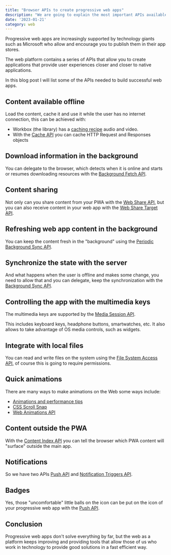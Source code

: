```yaml
---
title: "Browser APIs to create progressive web apps"
description: "We are going to explain the most important APIs available to create progressive web apps and publish them in the app stores."
date: '2023-01-21'
category: web
---
```



Progressive web apps are increasingly supported by technology giants such as Microsoft who allow and encourage you to publish them in their app stores.

The web platform contains a series of APIs that allow you to create applications that provide user experiences closer and closer to native applications.

In this blog post I will list some of the APIs needed to build successful web apps.

## Content available offline

Load the content, cache it and use it while the user has no internet connection, this can be achieved with:

- Workbox (the library) has a [caching recipe](https://developer.chrome.com/docs/workbox/serving-cached-audio-and-video/) audio and video.
- With the [Cache API](https://developer.mozilla.org/docs/Web/API/Cache) you can cache HTTP Request and Responses objects

## Download information in the background

You can delegate to the browser, which detects when it is online and starts or resumes downloading resources with the [Background Fetch API](https://developers.google.com/web/updates/2018/12/background-fetch).

## Content sharing

Not only can you share content from your PWA with the [Web Share API](https://web.dev/web-share/), but you can also receive content in your web app with the [Web Share Target API](https://web.dev/web-share-target/).

## Refreshing web app content in the background

You can keep the content fresh in the "background" using the [Periodic Background Sync API](https://web.dev/periodic-background-sync/).

## Synchronize the state with the server

And what happens when the user is offline and makes some change, you need to allow that and you can delegate, keep the synchronization with the [Background Sync API](https://developers.google.com/web/updates/2015/12/background-sync).

## Controlling the app with the multimedia keys

The multimedia keys are supported by the [Media Session API](https://web.dev/media-session/).

This includes keyboard keys, headphone buttons, smartwatches, etc. It also allows to take advantage of OS media controls, such as widgets.

## Integrate with local files

You can read and write files on the system using the [File System Access API](https://web.dev/file-system-access/), of course this is going to require permissions.

## Quick animations

There are many ways to make animations on the Web some ways include:

- [Animations and performance tips](https://developers.google.com/web/fundamentals/design-and-ux/animations/animations-and-performance)
- [CSS Scroll Snap](https://developers.google.com/web/updates/2018/07/css-scroll-snap)
- [Web Animations API](https://developer.mozilla.org/docs/Web/API/Web_Animations_API)

## Content outside the PWA

With the [Content Index API](https://web.dev/content-indexing-api/) you can tell the browser which PWA content will "surface" outside the main app.

## Notifications

So we have two APIs [Push API](https://developers.google.com/web/fundamentals/push-notifications) and [Notification Triggers API](https://web.dev/notification-triggers/).

## Badges

Yes, those "uncomfortable" little balls on the icon can be put on the icon of your progressive web app with the [Push API](https://www.w3.org/TR/push-api/).

## Conclusion

Progressive web apps don't solve everything by far, but the web as a platform keeps improving and providing tools that allow those of us who work in technology to provide good solutions in a fast efficient way.